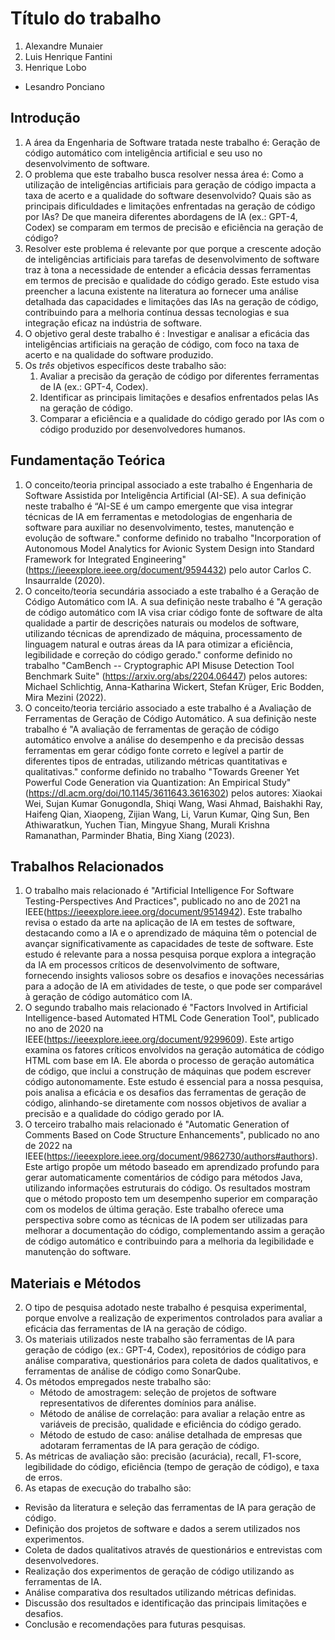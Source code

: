 # Título do trabalho

1. Alexandre Munaier 
1. Luis Henrique Fantini
2. Henrique Lobo

* Lesandro Ponciano

## Introdução

1. A área da Engenharia de Software tratada neste trabalho é: Geração de código automático com inteligência artificial e seu uso no desenvolvimento de software.
1. O problema que este trabalho busca resolver nessa área é: Como a utilização de inteligências artificiais para geração de código impacta a taxa de acerto e a qualidade do software desenvolvido? Quais são as principais dificuldades e limitações enfrentadas na geração de código por IAs? De que maneira diferentes abordagens de IA (ex.: GPT-4, Codex) se comparam em termos de precisão e eficiência na geração de código?
1. Resolver este problema é relevante por que porque a crescente adoção de inteligências artificiais para tarefas de desenvolvimento de software traz à tona a necessidade de entender a eficácia dessas ferramentas em termos de precisão e qualidade do código gerado. Este estudo visa preencher a lacuna existente na literatura ao fornecer uma análise detalhada das capacidades e limitações das IAs na geração de código, contribuindo para a melhoria contínua dessas tecnologias e sua integração eficaz na indústria de software.
1. O objetivo geral deste trabalho é : Investigar e analisar a eficácia das inteligências artificiais na geração de código, com foco na taxa de acerto e na qualidade do software produzido.
1. Os *três* objetivos específicos deste trabalho são:
   1. Avaliar a precisão da geração de código por diferentes ferramentas de IA (ex.: GPT-4, Codex).
   2. Identificar as principais limitações e desafios enfrentados pelas IAs na geração de código.
   3. Comparar a eficiência e a qualidade do código gerado por IAs com o código produzido por desenvolvedores humanos.

## Fundamentação Teórica

1. O conceito/teoria principal associado a este trabalho é Engenharia de Software Assistida por Inteligência Artificial (AI-SE). A sua definição neste trabalho é “AI-SE é um campo emergente que visa integrar técnicas de IA em ferramentas e metodologias de engenharia de software para auxiliar no desenvolvimento, testes, manutenção e evolução de software." conforme definido no trabalho "Incorporation of Autonomous Model Analytics for Avionic System Design into Standard Framework for Integrated Engineering"  (https://ieeexplore.ieee.org/document/9594432) pelo autor Carlos C. Insaurralde (2020).
1. O conceito/teoria secundária associado a este trabalho é a Geração de Código Automático com IA. A sua definição neste trabalho é "A geração de código automático com IA visa criar código fonte de software de alta qualidade a partir de descrições naturais ou modelos de software, utilizando técnicas de aprendizado de máquina, processamento de linguagem natural e outras áreas da IA para otimizar a eficiência, legibilidade e correção do código gerado." conforme definido no trabalho "CamBench -- Cryptographic API Misuse Detection Tool Benchmark Suite" (https://arxiv.org/abs/2204.06447) pelos autores: Michael Schlichtig, Anna-Katharina Wickert, Stefan Krüger, Eric Bodden, Mira Mezini (2022).
1. O conceito/teoria terciário associado a este trabalho é a Avaliação de Ferramentas de Geração de Código Automático. A sua definição neste trabalho é "A avaliação de ferramentas de geração de código automático envolve a análise do desempenho e da precisão dessas ferramentas em gerar código fonte correto e legível a partir de diferentes tipos de entradas, utilizando métricas quantitativas e qualitativas." conforme definido no trabalho "Towards Greener Yet Powerful Code Generation via Quantization: An Empirical Study"  (https://dl.acm.org/doi/10.1145/3611643.3616302) pelos autores: Xiaokai Wei, Sujan Kumar Gonugondla, Shiqi Wang, Wasi Ahmad, Baishakhi Ray, Haifeng Qian, Xiaopeng, Zijian Wang, Li, Varun Kumar, Qing Sun, Ben Athiwaratkun, Yuchen Tian, Mingyue Shang, Murali Krishna Ramanathan, Parminder Bhatia, Bing Xiang (2023).

## Trabalhos Relacionados

1. O trabalho mais relacionado é "Artificial Intelligence For Software Testing-Perspectives And Practices", publicado no ano de 2021 na IEEE(https://ieeexplore.ieee.org/document/9514942). Este trabalho revisa o estado da arte na aplicação de IA em testes de software, destacando como a IA e o aprendizado de máquina têm o potencial de avançar significativamente as capacidades de teste de software. Este estudo é relevante para a nossa pesquisa porque explora a integração da IA em processos críticos de desenvolvimento de software, fornecendo insights valiosos sobre os desafios e inovações necessárias para a adoção de IA em atividades de teste, o que pode ser comparável à geração de código automático com IA.
2. O segundo trabalho mais relacionado é "Factors Involved in Artificial Intelligence-based Automated HTML Code Generation Tool", publicado no ano de 2020 na IEEE(https://ieeexplore.ieee.org/document/9299609). Este artigo examina os fatores críticos envolvidos na geração automática de código HTML com base em IA. Ele aborda o processo de geração automática de código, que inclui a construção de máquinas que podem escrever código autonomamente. Este estudo é essencial para a nossa pesquisa, pois analisa a eficácia e os desafios das ferramentas de geração de código, alinhando-se diretamente com nossos objetivos de avaliar a precisão e a qualidade do código gerado por IA.
3. O terceiro trabalho mais relacionado é "Automatic Generation of Comments Based on Code Structure Enhancements", publicado no ano de 2022 na IEEE(https://ieeexplore.ieee.org/document/9862730/authors#authors). Este artigo propõe um método baseado em aprendizado profundo para gerar automaticamente comentários de código para métodos Java, utilizando informações estruturais do código. Os resultados mostram que o método proposto tem um desempenho superior em comparação com os modelos de última geração. Este trabalho oferece uma perspectiva sobre como as técnicas de IA podem ser utilizadas para melhorar a documentação do código, complementando assim a geração de código automático e contribuindo para a melhoria da legibilidade e manutenção do software.

## Materiais e Métodos

2. O tipo de pesquisa adotado neste trabalho é pesquisa experimental, porque envolve a realização de experimentos controlados para avaliar a eficácia das ferramentas de IA na geração de código.
3. Os materiais utilizados neste trabalho são ferramentas de IA para geração de código (ex.: GPT-4, Codex), repositórios de código para análise comparativa, questionários para coleta de dados qualitativos, e ferramentas de análise de código como SonarQube.
4. Os métodos empregados neste trabalho são:
   - Método de amostragem: seleção de projetos de software representativos de diferentes domínios para análise.
   - Método de análise de correlação: para avaliar a relação entre as variáveis de precisão, qualidade e eficiência do código gerado.
   - Método de estudo de caso: análise detalhada de empresas que adotaram ferramentas de IA para geração de código.
5. As métricas de avaliação são: precisão (acurácia), recall, F1-score, legibilidade do código, eficiência (tempo de geração de código), e taxa de erros.
6. As etapas de execução do trabalho são:
 - Revisão da literatura e seleção das ferramentas de IA para geração de código.
 - Definição dos projetos de software e dados a serem utilizados nos experimentos.
 - Coleta de dados qualitativos através de questionários e entrevistas com desenvolvedores.
 - Realização dos experimentos de geração de código utilizando as ferramentas de IA.
 - Análise comparativa dos resultados utilizando métricas definidas.
 - Discussão dos resultados e identificação das principais limitações e desafios.
 - Conclusão e recomendações para futuras pesquisas.
